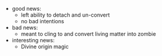 + good news: 
	+ left ability to detach and un-convert
	+ no bad intentions
+ bad news:
	+ meant to cling to and convert living matter into zombie
+ interesting news: 
	+ Divine origin magic